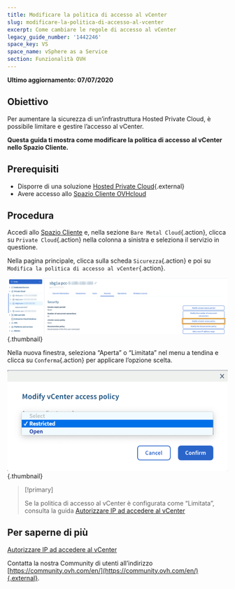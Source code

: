 ```yaml
---
title: Modificare la politica di accesso al vCenter
slug: modificare-la-politica-di-accesso-al-vcenter
excerpt: Come cambiare le regole di accesso al vCenter
legacy_guide_number: '1442246'
space_key: VS
space_name: vSphere as a Service
section: Funzionalità OVH
---
```


**Ultimo aggiornamento: 07/07/2020**

## Obiettivo

Per aumentare la sicurezza di un’infrastruttura Hosted Private Cloud, è possibile limitare e gestire l’accesso al vCenter.

**Questa guida ti mostra come modificare la politica di accesso al vCenter nello Spazio Cliente.**

## Prerequisiti

- Disporre di una soluzione [Hosted Private Cloud](https://www.ovhcloud.com/it/enterprise/products/hosted-private-cloud/){.external}
- Avere accesso allo [Spazio Cliente OVHcloud](https://www.ovh.com/auth/?action=gotomanager)

## Procedura

Accedi allo [Spazio Cliente](https://www.ovh.com/auth/?action=gotomanager) e, nella sezione `Bare Metal Cloud`{.action}, clicca su `Private Cloud`{.action} nella colonna a sinistra e seleziona il servizio in questione.

Nella pagina principale, clicca sulla scheda `Sicurezza`{.action} e poi su `Modifica la politica di accesso al vCenter`{.action}.

![Configurazione politica di accesso](images/modifypolicy-01.png){.thumbnail}

Nella nuova finestra, seleziona “Aperta” o “Limitata” nel menu a tendina e clicca su `Conferma`{.action} per applicare l’opzione scelta.

![Configurazione politica di accesso](images/modifypolicy-02.png){.thumbnail}

> [!primary]
>
> Se la politica di accesso al vCenter è configurata come “Limitata”, consulta la guida [Autorizzare IP ad accedere al vCenter](../autorizzare-ip-ad-accedere-al-vcenter/)
> 

## Per saperne di più

[Autorizzare IP ad accedere al vCenter](../autorizzare-ip-ad-accedere-al-vcenter/)

Contatta la nostra Community di utenti all’indirizzo [https://community.ovh.com/en/](https://community.ovh.com/en/){.external}.


